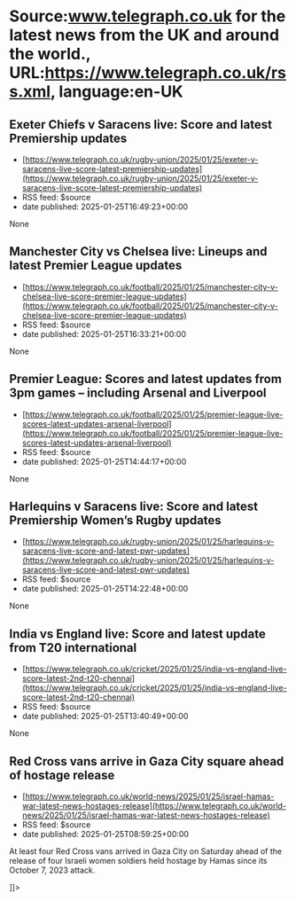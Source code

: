 # Source:www.telegraph.co.uk for the latest news from the UK and around the world., URL:https://www.telegraph.co.uk/rss.xml, language:en-UK

## Exeter Chiefs v Saracens live: Score and latest Premiership updates
 - [https://www.telegraph.co.uk/rugby-union/2025/01/25/exeter-v-saracens-live-score-latest-premiership-updates](https://www.telegraph.co.uk/rugby-union/2025/01/25/exeter-v-saracens-live-score-latest-premiership-updates)
 - RSS feed: $source
 - date published: 2025-01-25T16:49:23+00:00

None

## Manchester City vs Chelsea live: Lineups and latest Premier League updates
 - [https://www.telegraph.co.uk/football/2025/01/25/manchester-city-v-chelsea-live-score-premier-league-updates](https://www.telegraph.co.uk/football/2025/01/25/manchester-city-v-chelsea-live-score-premier-league-updates)
 - RSS feed: $source
 - date published: 2025-01-25T16:33:21+00:00

None

## Premier League: Scores and latest updates from 3pm games – including Arsenal and Liverpool
 - [https://www.telegraph.co.uk/football/2025/01/25/premier-league-live-scores-latest-updates-arsenal-liverpool](https://www.telegraph.co.uk/football/2025/01/25/premier-league-live-scores-latest-updates-arsenal-liverpool)
 - RSS feed: $source
 - date published: 2025-01-25T14:44:17+00:00

None

## Harlequins v Saracens live: Score and latest Premiership Women’s Rugby updates
 - [https://www.telegraph.co.uk/rugby-union/2025/01/25/harlequins-v-saracens-live-score-and-latest-pwr-updates](https://www.telegraph.co.uk/rugby-union/2025/01/25/harlequins-v-saracens-live-score-and-latest-pwr-updates)
 - RSS feed: $source
 - date published: 2025-01-25T14:22:48+00:00

None

## India vs England live: Score and latest update from T20 international
 - [https://www.telegraph.co.uk/cricket/2025/01/25/india-vs-england-live-score-latest-2nd-t20-chennai](https://www.telegraph.co.uk/cricket/2025/01/25/india-vs-england-live-score-latest-2nd-t20-chennai)
 - RSS feed: $source
 - date published: 2025-01-25T13:40:49+00:00

None

## Red Cross vans arrive in Gaza City square ahead of hostage release
 - [https://www.telegraph.co.uk/world-news/2025/01/25/israel-hamas-war-latest-news-hostages-release](https://www.telegraph.co.uk/world-news/2025/01/25/israel-hamas-war-latest-news-hostages-release)
 - RSS feed: $source
 - date published: 2025-01-25T08:59:25+00:00

<![CDATA[<p>At least four Red Cross vans arrived in Gaza City on Saturday ahead of the release of four Israeli women soldiers held hostage by Hamas since its October 7, 2023 attack.</p>]]>

